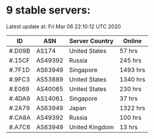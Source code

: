 # 9 stable servers:

Latest update at: Fri Mar 06 22:10:12 UTC 2020

| ID | ASN | Server Country | Online |
| -- | --- | -------------- | ------ |
| #.D09B | AS174 | United States | 57 hrs |
| #.15CF | AS49392 | Russia | 245 hrs |
| #.7F1D | AS63949 | Singapore | 1493 hrs |
| #.9FC3 | AS53889 | United States | 1340 hrs |
| #.E069 | AS40065 | United States | 230 hrs |
| #.4DA9 | AS14061 | Singapore | 37 hrs |
| #.2A79 | AS63949 | Japan | 1322 hrs |
| #.CA8A | AS49392 | Russia | 100 hrs |
| #.A7C6 | AS63949 | United Kingdom | 13 hrs |

